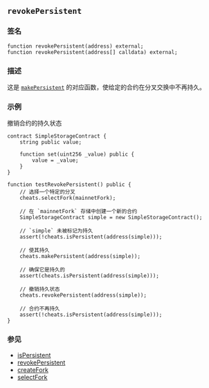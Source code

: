 ## `revokePersistent`

### 签名

```solidity
function revokePersistent(address) external;
function revokePersistent(address[] calldata) external;
```

### 描述

这是 [`makePersistent`](./make-persistent.md) 的对应函数，使给定的合约在分叉交换中不再持久。

### 示例

撤销合约的持久状态

```solidity
contract SimpleStorageContract {
    string public value;

    function set(uint256 _value) public {
        value = _value;
    }
}

function testRevokePersistent() public {
    // 选择一个特定的分叉
    cheats.selectFork(mainnetFork);
    
    // 在 `mainnetFork` 存储中创建一个新的合约
    SimpleStorageContract simple = new SimpleStorageContract();
    
    // `simple` 未被标记为持久
    assert(!cheats.isPersistent(address(simple)));
       
    // 使其持久
    cheats.makePersistent(address(simple));
    
    // 确保它是持久的
    assert(cheats.isPersistent(address(simple)));
    
    // 撤销持久状态
    cheats.revokePersistent(address(simple));
    
    // 合约不再持久
    assert(!cheats.isPersistent(address(simple)));
}
```

### 参见

- [isPersistent](./is-persistent.md)
- [revokePersistent](./revoke-persistent.md)
- [createFork](./create-fork.md)
- [selectFork](./select-fork.md)